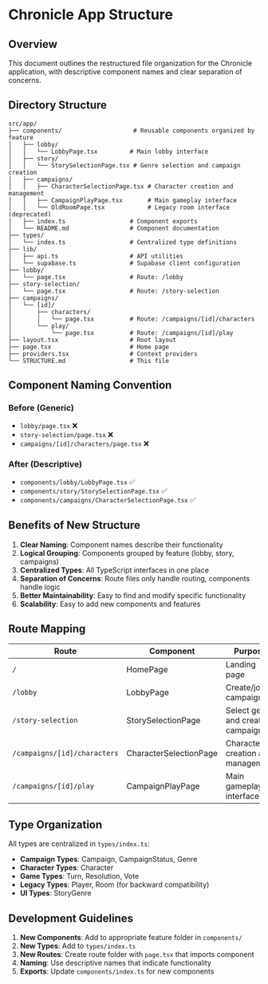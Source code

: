 # Chronicle App Structure

## Overview
This document outlines the restructured file organization for the Chronicle application, with descriptive component names and clear separation of concerns.

## Directory Structure

```
src/app/
├── components/                    # Reusable components organized by feature
│   ├── lobby/
│   │   └── LobbyPage.tsx         # Main lobby interface
│   ├── story/
│   │   └── StorySelectionPage.tsx # Genre selection and campaign creation
│   ├── campaigns/
│   │   ├── CharacterSelectionPage.tsx # Character creation and management
│   │   ├── CampaignPlayPage.tsx       # Main gameplay interface
│   │   └── OldRoomPage.tsx            # Legacy room interface (deprecated)
│   ├── index.ts                  # Component exports
│   └── README.md                 # Component documentation
├── types/
│   └── index.ts                  # Centralized type definitions
├── lib/
│   ├── api.ts                    # API utilities
│   └── supabase.ts               # Supabase client configuration
├── lobby/
│   └── page.tsx                  # Route: /lobby
├── story-selection/
│   └── page.tsx                  # Route: /story-selection
├── campaigns/
│   └── [id]/
│       ├── characters/
│       │   └── page.tsx          # Route: /campaigns/[id]/characters
│       └── play/
│           └── page.tsx          # Route: /campaigns/[id]/play
├── layout.tsx                    # Root layout
├── page.tsx                      # Home page
├── providers.tsx                 # Context providers
└── STRUCTURE.md                  # This file
```

## Component Naming Convention

### Before (Generic)
- `lobby/page.tsx` ❌
- `story-selection/page.tsx` ❌
- `campaigns/[id]/characters/page.tsx` ❌

### After (Descriptive)
- `components/lobby/LobbyPage.tsx` ✅
- `components/story/StorySelectionPage.tsx` ✅
- `components/campaigns/CharacterSelectionPage.tsx` ✅

## Benefits of New Structure

1. **Clear Naming**: Component names describe their functionality
2. **Logical Grouping**: Components grouped by feature (lobby, story, campaigns)
3. **Centralized Types**: All TypeScript interfaces in one place
4. **Separation of Concerns**: Route files only handle routing, components handle logic
5. **Better Maintainability**: Easy to find and modify specific functionality
6. **Scalability**: Easy to add new components and features

## Route Mapping

| Route | Component | Purpose |
|-------|-----------|---------|
| `/` | HomePage | Landing page |
| `/lobby` | LobbyPage | Create/join campaigns |
| `/story-selection` | StorySelectionPage | Select genre and create campaign |
| `/campaigns/[id]/characters` | CharacterSelectionPage | Character creation and management |
| `/campaigns/[id]/play` | CampaignPlayPage | Main gameplay interface |

## Type Organization

All types are centralized in `types/index.ts`:

- **Campaign Types**: Campaign, CampaignStatus, Genre
- **Character Types**: Character
- **Game Types**: Turn, Resolution, Vote
- **Legacy Types**: Player, Room (for backward compatibility)
- **UI Types**: StoryGenre

## Development Guidelines

1. **New Components**: Add to appropriate feature folder in `components/`
2. **New Types**: Add to `types/index.ts`
3. **New Routes**: Create route folder with `page.tsx` that imports component
4. **Naming**: Use descriptive names that indicate functionality
5. **Exports**: Update `components/index.ts` for new components
